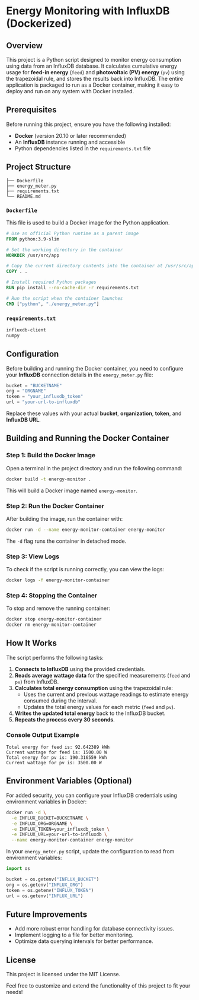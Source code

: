 # Energy Monitoring with InfluxDB (Dockerized)

## Overview
This project is a Python script designed to monitor energy consumption using data from an InfluxDB database. It calculates cumulative energy usage for **feed-in energy** (`feed`) and **photovoltaic (PV) energy** (`pv`) using the trapezoidal rule, and stores the results back into InfluxDB. The entire application is packaged to run as a Docker container, making it easy to deploy and run on any system with Docker installed.

## Prerequisites
Before running this project, ensure you have the following installed:
- **Docker** (version 20.10 or later recommended)
- An **InfluxDB** instance running and accessible
- Python dependencies listed in the `requirements.txt` file

## Project Structure
```
├── Dockerfile
├── energy_meter.py
├── requirements.txt
└── README.md
```

### `Dockerfile`
This file is used to build a Docker image for the Python application.

```dockerfile
# Use an official Python runtime as a parent image
FROM python:3.9-slim

# Set the working directory in the container
WORKDIR /usr/src/app

# Copy the current directory contents into the container at /usr/src/app
COPY . .

# Install required Python packages
RUN pip install --no-cache-dir -r requirements.txt

# Run the script when the container launches
CMD ["python", "./energy_meter.py"]
```

### `requirements.txt`
```txt
influxdb-client
numpy
```

## Configuration
Before building and running the Docker container, you need to configure your **InfluxDB** connection details in the `energy_meter.py` file:

```python
bucket = "BUCKETNAME"
org = "ORGNAME"
token = "your_influxdb_token"
url = "your-url-to-influxdb"
```

Replace these values with your actual **bucket**, **organization**, **token**, and **InfluxDB URL**.

## Building and Running the Docker Container

### Step 1: Build the Docker Image
Open a terminal in the project directory and run the following command:

```bash
docker build -t energy-monitor .
```

This will build a Docker image named `energy-monitor`.

### Step 2: Run the Docker Container
After building the image, run the container with:

```bash
docker run -d --name energy-monitor-container energy-monitor
```

The `-d` flag runs the container in detached mode.

### Step 3: View Logs
To check if the script is running correctly, you can view the logs:

```bash
docker logs -f energy-monitor-container
```

### Step 4: Stopping the Container
To stop and remove the running container:

```bash
docker stop energy-monitor-container
docker rm energy-monitor-container
```

## How It Works
The script performs the following tasks:

1. **Connects to InfluxDB** using the provided credentials.
2. **Reads average wattage data** for the specified measurements (`feed` and `pv`) from InfluxDB.
3. **Calculates total energy consumption** using the trapezoidal rule:
   - Uses the current and previous wattage readings to estimate energy consumed during the interval.
   - Updates the total energy values for each metric (`feed` and `pv`).
4. **Writes the updated total energy** back to the InfluxDB bucket.
5. **Repeats the process every 30 seconds**.

### Console Output Example
```
Total energy for feed is: 92.642389 kWh
Current wattage for feed is: 1500.00 W
Total energy for pv is: 190.316559 kWh
Current wattage for pv is: 3500.00 W
```

## Environment Variables (Optional)
For added security, you can configure your InfluxDB credentials using environment variables in Docker:

```bash
docker run -d \
  -e INFLUX_BUCKET=BUCKETNAME \
  -e INFLUX_ORG=ORGNAME \
  -e INFLUX_TOKEN=your_influxdb_token \
  -e INFLUX_URL=your-url-to-influxdb \
  --name energy-monitor-container energy-monitor
```

In your `energy_meter.py` script, update the configuration to read from environment variables:

```python
import os

bucket = os.getenv("INFLUX_BUCKET")
org = os.getenv("INFLUX_ORG")
token = os.getenv("INFLUX_TOKEN")
url = os.getenv("INFLUX_URL")
```

## Future Improvements
- Add more robust error handling for database connectivity issues.
- Implement logging to a file for better monitoring.
- Optimize data querying intervals for better performance.

## License
This project is licensed under the MIT License.

Feel free to customize and extend the functionality of this project to fit your needs!
